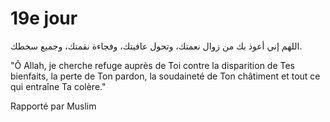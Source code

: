 # 19e jour 

اللهم إني أعوذ بك من زوال نعمتك، وتحول عافيتك، وفجاءة نقمتك، وجميع سخطك.

"Ô Allah, je cherche refuge auprès de Toi contre la disparition de Tes bienfaits, la perte de Ton pardon, la soudaineté de Ton châtiment et tout ce qui entraîne Ta colère."

Rapporté par Muslim